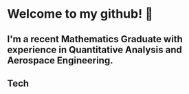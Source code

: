 # Welcome to my github! 👋
## I'm a recent Mathematics Graduate with experience in Quantitative Analysis and Aerospace Engineering.
## Tech
